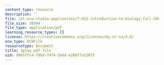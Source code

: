 ```yaml
---
content_type: resource
description: ''
file: /ol-ocw-studio-app/courses/7-012-introduction-to-biology-fall-2004/90657fc47d9d74f43e6de20077a12073_blBcCjIY7Sg.pdf
file_size: 30394
file_type: application/pdf
learning_resource_types: []
license: https://creativecommons.org/licenses/by-nc-sa/4.0/
ocw_type: OCWFile
resourcetype: Document
title: 3play pdf file
uid: 90657fc4-7d9d-74f4-3e6d-e20077a12073
---
```

